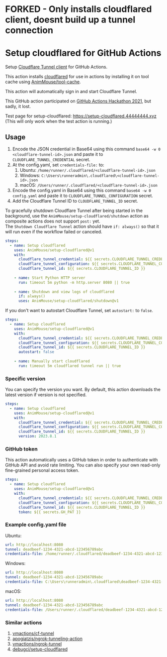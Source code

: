 # FORKED - Only installs cloudflared client, doesnt build up a tunnel connection

# Setup cloudflared for GitHub Actions
Setup [Cloudflare Tunnel client](https://github.com/cloudflare/cloudflared) for GitHub Actions.

This action installs [cloudflared](https://github.com/cloudflare/cloudflared) for use in actions by installing it on tool cache using [AnimMouse/tool-cache](https://github.com/AnimMouse/tool-cache).

This action will automatically sign in and start Cloudflare Tunnel.

This GitHub action participated on [GitHub Actions Hackathon 2021](https://dev.to/animmouse/expose-your-web-server-on-github-actions-to-the-internet-using-cloudflare-tunnel-ego), but sadly, it lost.

Test page for setup-cloudflared: https://setup-cloudflared.44444444.xyz (This will only work when the test action is running.)

## Usage
1. Encode the JSON credential in Base64 using this command `base64 -w 0 <cloudflare-tunnel-id>.json` and paste it to `CLOUDFLARE_TUNNEL_CREDENTIAL` secret.
2. At the config.yaml, set `credentials-file:` to:
   1. Ubuntu: `/home/runner/.cloudflared/<cloudflare-tunnel-id>.json`
   2. Windows: `C:\Users\runneradmin\.cloudflared\<cloudflare-tunnel-id>.json`
   3. macOS: `/Users/runner/.cloudflared/<cloudflare-tunnel-id>.json`
3. Encode the config.yaml in Base64 using this command `base64 -w 0 config.yaml` and paste it to `CLOUDFLARE_TUNNEL_CONFIGURATION` secret.
4. Add the Cloudflare Tunnel ID to `CLOUDFLARE_TUNNEL_ID` secret.

To gracefully shutdown Cloudflare Tunnel after being started in the background, use the `AnimMouse/setup-cloudflared/shutdown` action as composite actions does not support `post:` yet.\
The `Shutdown Cloudflare Tunnel` action should have `if: always()` so that it will run even if the workflow failed or canceled.

```yaml
steps:
  - name: Setup cloudflared
    uses: AnimMouse/setup-cloudflared@v1
    with:
      cloudflare_tunnel_credential: ${{ secrets.CLOUDFLARE_TUNNEL_CREDENTIAL }}
      cloudflare_tunnel_configuration: ${{ secrets.CLOUDFLARE_TUNNEL_CONFIGURATION }}
      cloudflare_tunnel_id: ${{ secrets.CLOUDFLARE_TUNNEL_ID }}
      
    - name: Start Python HTTP server
      run: timeout 5m python -m http.server 8080 || true
      
    - name: Shutdown and view logs of cloudflared
      if: always()
      uses: AnimMouse/setup-cloudflared/shutdown@v1
```

If you don't want to autostart Cloudflare Tunnel, set `autostart:` to `false`.

```yaml
steps:
  - name: Setup cloudflared
    uses: AnimMouse/setup-cloudflared@v1
    with:
      cloudflare_tunnel_credential: ${{ secrets.CLOUDFLARE_TUNNEL_CREDENTIAL }}
      cloudflare_tunnel_configuration: ${{ secrets.CLOUDFLARE_TUNNEL_CONFIGURATION }}
      cloudflare_tunnel_id: ${{ secrets.CLOUDFLARE_TUNNEL_ID }}
      autostart: false
      
    - name: Manually start cloudflared
      run: timeout 5m cloudflared tunnel run || true
```

### Specific version
You can specify the version you want. By default, this action downloads the latest version if version is not specified.

```yaml
steps:
  - name: Setup cloudflared
    uses: AnimMouse/setup-cloudflared@v1
    with:
      cloudflare_tunnel_credential: ${{ secrets.CLOUDFLARE_TUNNEL_CREDENTIAL }}
      cloudflare_tunnel_configuration: ${{ secrets.CLOUDFLARE_TUNNEL_CONFIGURATION }}
      cloudflare_tunnel_id: ${{ secrets.CLOUDFLARE_TUNNEL_ID }}
      version: 2023.8.1
```

### GitHub token
This action automatically uses a GitHub token in order to authenticate with GitHub API and avoid rate limiting. You can also specify your own read-only fine-grained personal access token.

```yaml
steps:
  - name: Setup cloudflared
    uses: AnimMouse/setup-cloudflared@v1
    with:
      cloudflare_tunnel_credential: ${{ secrets.CLOUDFLARE_TUNNEL_CREDENTIAL }}
      cloudflare_tunnel_configuration: ${{ secrets.CLOUDFLARE_TUNNEL_CONFIGURATION }}
      cloudflare_tunnel_id: ${{ secrets.CLOUDFLARE_TUNNEL_ID }}
      token: ${{ secrets.GH_PAT }}
```

### Example config.yaml file
Ubuntu:
```yaml
url: http://localhost:8080
tunnel: deadbeef-1234-4321-abcd-123456789abc
credentials-file: /home/runner/.cloudflared/deadbeef-1234-4321-abcd-123456789abc.json
```

Windows:
```yaml
url: http://localhost:8080
tunnel: deadbeef-1234-4321-abcd-123456789abc
credentials-file: C:\Users\runneradmin\.cloudflared\deadbeef-1234-4321-abcd-123456789abc.json
```

macOS:
```yaml
url: http://localhost:8080
tunnel: deadbeef-1234-4321-abcd-123456789abc
credentials-file: /Users/runner/.cloudflared/deadbeef-1234-4321-abcd-123456789abc.json
```

### Similar actions
1. [vmactions/cf-tunnel](https://github.com/vmactions/cf-tunnel)
2. [apogiatzis/ngrok-tunneling-action](https://github.com/apogiatzis/ngrok-tunneling-action)
3. [vmactions/ngrok-tunnel](https://github.com/vmactions/ngrok-tunnel)
4. [debugci/setup-cloudflared](https://github.com/debugci/setup-cloudflared)